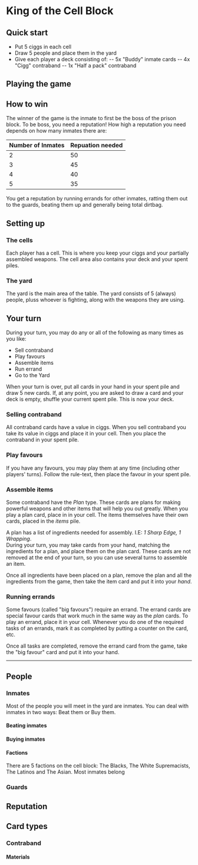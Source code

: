 # King of the Cell Block

## Quick start
- Put 5 ciggs in each cell
- Draw 5 people and place them in the yard
- Give each player a deck consisting of:
-- 5x "Buddy" inmate cards
-- 4x "Cigg" contraband
-- 1x "Half a pack" contraband

## Playing the game

## How to win
The winner of the game is the inmate to first be the boss of the prison block.
To be boss, you need a reputation! How high a reputation you need depends on how many inmates there are:

| Number of Inmates  | Repuation needed | 
|--------------------|------------------|
| 2 | 50 | 
| 3 | 45 | 
| 4 | 40 | 
| 5 | 35 | 

You get a reputation by running errands for other inmates, ratting them out to the guards, beating them up and generally being total dirtbag.   


## Setting up

### The cells
Each player has a cell. This is where you keep your ciggs and your partially assembled weapons. 
The cell area also contains your deck and your spent piles.

### The yard
The yard is the main area of the table. The yard consists of 5 (always) people, pluss whoever is fighting, along with the weapons they are using. 

## Your turn
During your turn, you may do any or all of the following as many times as you like:
- Sell contraband
- Play favours
- Assemble items
- Run errand
- Go to the Yard
 
When your turn is over, put all cards in your hand in your spent pile and draw 5 new cards. 
If, at any point, you are asked to draw a card and your deck is empty, shuffle your current spent pile. This is now your deck. 

### Selling contraband
All contraband cards have a value in ciggs.
When you sell contraband you take its value in ciggs and place it in your cell. Then you place the contraband in your spent pile.

### Play favours
If you have any favours, you may play them at any time (including other players' turns). 
Follow the rule-text, then place the favour in your spent pile. 



### Assemble items
Some contraband have the _Plan_ type. These cards are plans for making powerful weapons and other items that will help you out greatly.
When you play a plan card, place in in your cell. The items themselves have their own cards, placed in the _items_ pile. 

A plan has a list of ingredients needed for assembly. I.E: _1 Sharp Edge, 1 Wrapping_.  
During your turn, you may take cards from your hand, matching the ingredients for a plan, and place them on the plan card. 
These cards are not removed at the end of your turn, so you can use several turns to assemble an item. 

Once all ingredients have been placed on a plan, remove the plan and all the ingredients from the game, then take the item card and put it into your _hand_.

### Running errands
Some favours (called "big favours") require an errand. The errand cards are special favour cards that work much in the 
same way as the _plan_ cards. To play an errand, place it in your cell. Whenever you do one of the required tasks of an errands, 
mark it as completed by putting a counter on the card, etc. 

Once all tasks are completed, remove the errand card from the game, take the "big favour" card and put it into your hand.

----

## People


### Inmates
Most of the people you will meet in the yard are inmates. You can deal with inmates in two ways: Beat them or Buy them.
#### Beating inmates

#### Buying inmates

#### Factions

There are 5 factions on the cell block: The Blacks, The White Supremacists, The Latinos and The Asian. Most inmates belong    

### Guards

## Reputation

## Card types

### Contraband

#### Materials



